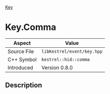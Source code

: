 [Key](index)
# Key.Comma
| Aspect | Value |
| --- | --- |
| Source File | `libKestrel/event/key.hpp` |
| C++ Symbol | `kestrel::hid::comma` |
| Introduced | Version 0.8.0 |
## Description

